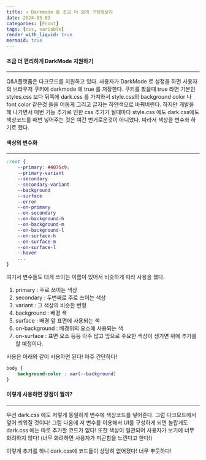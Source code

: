 ```yaml
---
title: ✈ Darkmode 를 조금 더 쉽게 구현해보자
date: 2024-05-09
categories: [Front]
tags: [css, variable]
render_with_liquid: true
mermaid: true
---
```

#### 조금 더 편리하게 DarkMode 지원하기
---
Q&A플랫폼은 다크모드를 지원하고 있다. 사용자가 DarkMode 로 설정을 하면 사용자의 브라우저 쿠키에 darkmode 에 true 를 저장한다. 쿠키를 봤을때 true 라면 기본인 styles.css 보다 뒤쪽에 dark.css 를 가져와서 style.css의  background color 나 font color 같은것 들을 어둡게 그리고 글자는 하얀색으로 바꿔버린다. 하지만 개발을 해 나가면서 매번 기능 추가로 인한 css 추가가 될때마다 style.css 에도 dark.css에도 색상코드를 매번 넣어주는 것은 여간 번거로운것이 아니었다. 따라서 색상을 변수화 하기로 했다.

#### 색상의 변수화
---
```css
:root {
	--primary: #4075c9;
	--primary-variant
	--secondary
	--secondary-variant
	--background
	--surface
	--error
	--on-primary
	--on-secondary
	--on-background-h
	--on-background-m 
	--on-background-l
	--on-surface-h 
	--on-surface-m 
	--on-surface-l 
	--hover
	...
}
```

여기서 변수들도 대게 쓰이는 이름이 있어서 비슷하게 따라 사용을 했다.
1. primary : 주로 쓰이는 색상
2. secondary : 두번째로 주로 쓰이는 색상
3. variant : 그 색상의 비슷한 변형
4. background : 배경 색
5. surface : 배경 앞 표면에 사용되는 색
6. on-background : 배경위의 요소에 사용되는 색
7. on-surface : 표면 요소
등등 아주 많고 앞으로 주요한 색상이 생기면 위에 추가를 할 예정이다.

사용은 아래와 같이 사용하면 된다! 아주 간단하다!
```css
body {
	background-color : var(--background)
}
```

#### 이렇게 사용하면 장점이 뭘까?
---
우선 dark.css 에도 저렇게 동일하게 변수에 색상코드를 넣어준다. 그럼 다크모드에서 덮어 씌워질 것이다!
그럼 다음에 저 변수를 이용해서 UI를 구성하게 되면 놀랍게도 dark.css 에는 따로 추가할 코드가 없다!
또한 색상이 일관되어 사용자가 보기에 너무 화려하지 않다! (너무 화려하면 사용자가 피곤함을 느낀다고 한다!)

이렇게 추가를 하니 dark.css에 코드들이 상당히 없어졌다! 너무 뿌듯하다!